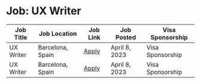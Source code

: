 # Job: UX Writer

| Job Title | Job Location | Job Link | Job Posted | Visa Sponsorship |
| --- | --- | --- | --- | --- |
| UX Writer | Barcelona, Spain | [Apply](https://boards.eu.greenhouse.io/wallapop/jobs/4119119101) | April 8, 2023 | Visa Sponsorship |
| UX Writer | Barcelona, Spain | [Apply](https://boards.eu.greenhouse.io/wallapop/jobs/4119119101) | April 8, 2023 | Visa Sponsorship |
